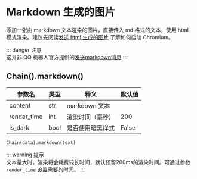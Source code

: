 # Markdown 生成的图片

添加一张由 markdown 文本渲染的图片，直接传入 md 格式的文本，使用 html
模式渲染。建议先阅读[发送 html 生成的图片](/develop/basic/chainBuild/html.md) 了解如何启动 Chromium。

::: danger 注意<br>
这并非 QQ
机器人官方提供的[发送markdown消息](https://bot.q.qq.com/wiki/develop/api/openapi/message/post_markdown_messages.html)
:::

## Chain().markdown()

| 参数名         | 类型   | 释义          | 默认值   |
|-------------|------|-------------|-------|
| content     | str  | markdown 文本 |       |
| render_time | int  | 渲染时间（毫秒）    | 200   |
| is_dark     | bool | 是否使用暗黑样式    | False |

```python
Chain(data).markdown(text)
```

::: warning 提示 <br>
文本量大时，渲染将会耗费较长时间，默认预留200ms的渲染时间。可通过参数 `render_time` 设置需要的时间。
:::
